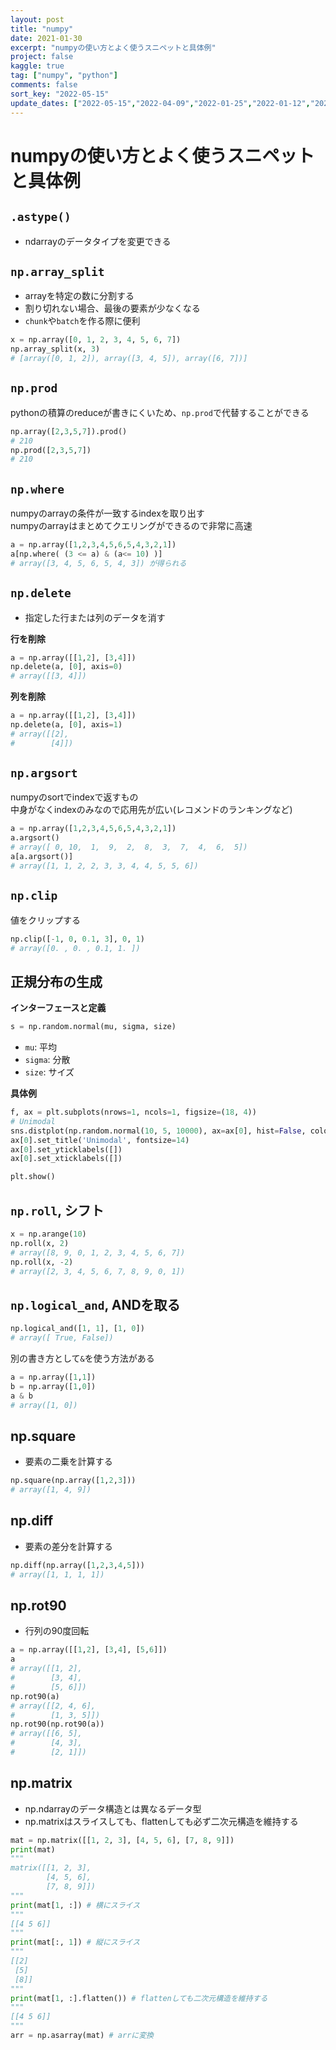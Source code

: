 ```yaml
---
layout: post
title: "numpy"
date: 2021-01-30
excerpt: "numpyの使い方とよく使うスニペットと具体例"
project: false
kaggle: true
tag: ["numpy", "python"]
comments: false
sort_key: "2022-05-15"
update_dates: ["2022-05-15","2022-04-09","2022-01-25","2022-01-12","2021-10-28","2021-09-11","2021-08-25","2021-08-05"]
---
```


# numpyの使い方とよく使うスニペットと具体例

## `.astype()`
 - ndarrayのデータタイプを変更できる

## `np.array_split`
 - arrayを特定の数に分割する  
 - 割り切れない場合、最後の要素が少なくなる  
 - `chunk`や`batch`を作る際に便利

```python
x = np.array([0, 1, 2, 3, 4, 5, 6, 7])
np.array_split(x, 3) 
# [array([0, 1, 2]), array([3, 4, 5]), array([6, 7])]
```

## `np.prod`
pythonの積算のreduceが書きにくいため、`np.prod`で代替することができる  
```python
np.array([2,3,5,7]).prod() 
# 210
np.prod([2,3,5,7]) 
# 210
```

## `np.where`
numpyのarrayの条件が一致するindexを取り出す  
numpyのarrayはまとめてクエリングができるので非常に高速  

```python
a = np.array([1,2,3,4,5,6,5,4,3,2,1])
a[np.where( (3 <= a) & (a<= 10) )]
# array([3, 4, 5, 6, 5, 4, 3]) が得られる
```

## `np.delete`
 - 指定した行または列のデータを消す

**行を削除**  
```python
a = np.array([[1,2], [3,4]])
np.delete(a, [0], axis=0)
# array([[3, 4]])
```

**列を削除**  
```python
a = np.array([[1,2], [3,4]])
np.delete(a, [0], axis=1)
# array([[2],
#        [4]])
```

## `np.argsort`
numpyのsortでindexで返すもの  
中身がなくindexのみなので応用先が広い(レコメンドのランキングなど)  

```python
a = np.array([1,2,3,4,5,6,5,4,3,2,1])
a.argsort()
# array([ 0, 10,  1,  9,  2,  8,  3,  7,  4,  6,  5]) 
a[a.argsort()]
# array([1, 1, 2, 2, 3, 3, 4, 4, 5, 5, 6])
```

## `np.clip`
値をクリップする
```python
np.clip([-1, 0, 0.1, 3], 0, 1) 
# array([0. , 0. , 0.1, 1. ])
```

## 正規分布の生成

**インターフェースと定義**  
```python
s = np.random.normal(mu, sigma, size)
```
 - `mu`: 平均
 - `sigma`: 分散
 - `size`: サイズ

**具体例**  
```python
f, ax = plt.subplots(nrows=1, ncols=1, figsize=(18, 4))
# Unimodal
sns.distplot(np.random.normal(10, 5, 10000), ax=ax[0], hist=False, color='blue')
ax[0].set_title('Unimodal', fontsize=14)
ax[0].set_yticklabels([])
ax[0].set_xticklabels([])

plt.show()
```

## `np.roll`, シフト

```python
x = np.arange(10)
np.roll(x, 2)
# array([8, 9, 0, 1, 2, 3, 4, 5, 6, 7])
np.roll(x, -2)
# array([2, 3, 4, 5, 6, 7, 8, 9, 0, 1])
```

## `np.logical_and`, ANDを取る

```python
np.logical_and([1, 1], [1, 0])
# array([ True, False])
```

別の書き方として`&`を使う方法がある

```python
a = np.array([1,1])
b = np.array([1,0])
a & b
# array([1, 0])
```

## np.square
 - 要素の二乗を計算する

```python
np.square(np.array([1,2,3]))
# array([1, 4, 9])
```

## np.diff
 - 要素の差分を計算する

```python
np.diff(np.array([1,2,3,4,5]))
# array([1, 1, 1, 1])
```

## np.rot90
 - 行列の90度回転

```python
a = np.array([[1,2], [3,4], [5,6]])
a
# array([[1, 2],
#        [3, 4],
#        [5, 6]])
np.rot90(a)
# array([[2, 4, 6],
#        [1, 3, 5]])
np.rot90(np.rot90(a))
# array([[6, 5],
#        [4, 3],
#        [2, 1]])
```

## np.matrix
 - np.ndarrayのデータ構造とは異なるデータ型
 - np.matrixはスライスしても、flattenしても必ず二次元構造を維持する

```python
mat = np.matrix([[1, 2, 3], [4, 5, 6], [7, 8, 9]])
print(mat)
"""
matrix([[1, 2, 3],
        [4, 5, 6],
        [7, 8, 9]])
"""
print(mat[1, :]) # 横にスライス
"""
[[4 5 6]]
"""
print(mat[:, 1]) # 縦にスライス
"""
[[2]
 [5]
 [8]]
"""
print(mat[1, :].flatten()) # flattenしても二次元構造を維持する
"""
[[4 5 6]]
"""
arr = np.asarray(mat) # arrに変換
```
